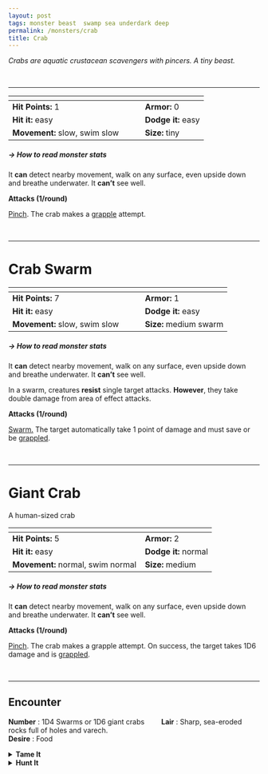 ```yaml
---
layout: post
tags: monster beast  swamp sea underdark deep
permalink: /monsters/crab
title: Crab
---
```


_Crabs are aquatic crustacean scavengers with pincers. A tiny beast._

<br>

---

|  <span style="display: inline-block; width:250px"></span>  |  |
| -------- | --------|
| **Hit Points:** 1 | **Armor:** 0  |
| **Hit it:** easy | **Dodge it:** easy |
| **Movement:** slow, swim slow      |  **Size:** tiny | 

##### <span class="tooltip" data-tooltip="Armor = damage reduction · · · Easy/Normal/Hard = roll above 10/15/20 to beat">→ How to read monster stats</span>

It **can** detect nearby movement, walk on any surface, even upside down and breathe underwater. 
It **can’t** see well.

**Attacks (1/round)**

<ins>Pinch</ins>. The crab makes a [grapple](/2020/11/09/base-rules/) attempt.

<br>

---

# Crab Swarm

|  <span style="display: inline-block; width:250px"></span>  |  |
| -------- | --------|
| **Hit Points:** 7 | **Armor:** 1  |
| **Hit it:** easy | **Dodge it:** easy |
| **Movement:** slow, swim slow      |  **Size:** medium swarm | 

##### <span class="tooltip" data-tooltip="Armor = damage reduction · · · Easy/Normal/Hard = roll above 10/15/20 to beat">→ How to read monster stats</span>

It **can** detect nearby movement, walk on any surface, even upside down and breathe underwater. 
It **can’t** see well.

In a swarm, creatures **resist** single target attacks. **However**, they take double damage from area of effect attacks.

**Attacks (1/round)**

<ins>Swarm.</ins> The target automatically take 1 point of damage and must save or be [grappled](/2020/11/09/base-rules/).


<br>

---

# Giant Crab

A human-sized crab

|  <span style="display: inline-block; width:250px"></span>  |  |
| -------- | --------|
| **Hit Points:** 5 | **Armor:** 2  |
| **Hit it:** easy | **Dodge it:** normal |
| **Movement:** normal, swim normal      |  **Size:** medium | 

##### <span class="tooltip" data-tooltip="Armor = damage reduction · · · Easy/Normal/Hard = roll above 10/15/20 to beat">→ How to read monster stats</span>

It **can** detect nearby movement, walk on any surface, even upside down and breathe underwater. 
It **can’t** see well.

**Attacks (1/round)**

<ins>Pinch</ins>. The crab makes a grapple attempt. On success, the target takes 1D6 damage and is  [grappled](/2020/11/09/base-rules/).

<br>

---

## Encounter

**Number** : 1D4 Swarms or 1D6 giant crabs<span style="display: inline-block; width:30px"></span>
**Lair** : Sharp, sea-eroded rocks full of holes and varech.<span style="display: inline-block; width:30px"></span> <br>
**Desire** : Food

<details markdown="1">
<summary style="font-weight: bold;">Tame It</summary>
If you have captured this beast, you can spend the equivalent of 1 bag of silver in food between two adventures to tame it. It is now one of your <span class="tooltip" data-tooltip="You can bring a follower in your adventures if you dedicate a Psyche slot to it."><i>followers</i></span>. Each extra bag of gold spent training the beast teaches it a one-word order. Otherwise, it only acts to eat or in self-defence. 
</details>

<details markdown="1">
<summary style="font-weight: bold;">Hunt It</summary>
Crabs are delicious. You need as many crabs as there are players, or one giant crab to make a day's ration.

If you have access to an artisan and a workshop, you can spend loot between two adventures to create something with parts of the beast. The object you craft can be anything mostly made of the provided materials. It will have the value of what you [invest in it](/2024/06/26/currency/#values). Discuss what you want with the referee.
</details>
